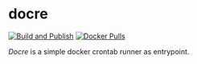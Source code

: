 # docre

[![Build and Publish](https://github.com/lifeofguenter/docre/workflows/build%20and%20publish/badge.svg?branch=master)](https://github.com/lifeofguenter/docre/actions?query=branch%3Amaster+workflow%3A%22build+and+publish%22)
[![Docker Pulls](https://img.shields.io/docker/pulls/lifeofguenter/docre?style=flat)](https://hub.docker.com/r/lifeofguenter/docre)

_Docre_ is a simple docker crontab runner as entrypoint.
